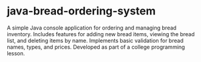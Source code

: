 # java-bread-ordering-system
A simple Java console application for ordering and managing bread inventory. Includes features for adding new bread items, viewing the bread list, and deleting items by name. Implements basic validation for bread names, types, and prices. Developed as part of a college programming lesson.
